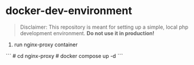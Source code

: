 # docker-dev-environment

> Disclaimer: This repository is meant for setting up a simple, local php development environment. __Do not use it in production!__

1. run nginx-proxy container

ˋˋˋ
\# cd nginx-proxy
\# docker compose up -d
ˋˋˋ

